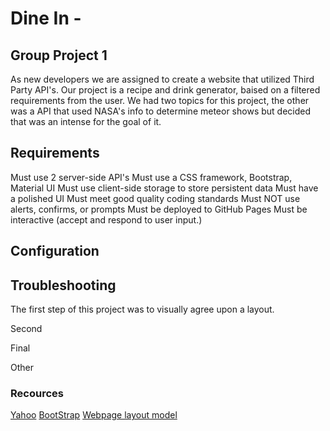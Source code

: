 # Dine In - 


## Group Project 1

As new developers we are assigned to create a website that utilized Third Party API's.
Our project is a recipe and drink generator, baised on a filtered requirements from the user. 
We had two topics for this project, the other was a API that used NASA's info to determine meteor shows but decided that was an intense for the goal of it. 

## Requirements

<!-- ----------------------- -->
Must use 2 server-side API's
Must use a CSS framework, Bootstrap, Material UI
Must use client-side storage to store persistent data
Must have a polished UI
Must meet good quality coding standards
Must NOT use alerts, confirms, or prompts
Must be deployed to GitHub Pages
Must be interactive (accept and respond to user input.)

## Configuration

<!-- ----------------------- -->



## Troubleshooting

<!-- ----------------------- -->
The first step of this project was to visually agree upon a layout. 


Second


Final


Other


### Recources

<!-- ----------------------- -->
[Yahoo](https://www.yahoo.com/)
[BootStrap](https://getbootstrap.com/)
[Webpage layout model](https://drive.google.com/file/d/1o9OZspW0OA-BawXNvo9zb7Yx2sYju6eq/view?usp=sharing)


